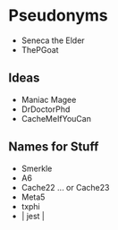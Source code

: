 # Pseudonyms

* Seneca the Elder
* ThePGoat

## Ideas
* Maniac Magee
* DrDoctorPhd
* CacheMeIfYouCan

## Names for Stuff
* Smerkle
* A6
* Cache22 ... or Cache23
* Meta5
* txphi
* | jest |